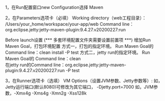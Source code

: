 1，在Run配置窗口new Configuration选择 Maven

2，在Parameters选项卡（必填）
Working directory（web工程目录）： /Users/your_home/workspace/your-app/web
Command line：org.eclipse.jetty:jetty-maven-plugin:9.4.27.v20200227:run

Before launch设置 (*** 多套环境配置文件夹需要设置前置项 ***)
增加Run Maven Goal，打包环境配置
方式一，打包的指定环境。
Run Maven Goal的 Command line：clean install -P test
方式二，jetty run的指定环境。
Run Maven Goal的 Command line：clean  
在jetty run的Command line：org.eclipse.jetty:jetty-maven-plugin:9.4.27.v20200227:run  -P test

3，在Runner选项卡（选填）
VM Options（设置JVM参数、Jetty参数等）:
如，Jetty运行端口(默认8080)可修改为其它端口， -Djetty.port=7000
如，JVM参数，-Xmx4g -Xms4g -Xmn2g -Xss128k 
